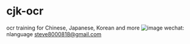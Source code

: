 # cjk-ocr
ocr training for Chinese, Japanese, Korean and more
![image](https://user-images.githubusercontent.com/41010669/158134687-a0442c5a-c66f-4f19-8263-d7f87458aff1.png)
wechat: nlanguage
steve8000818@gmail.com
